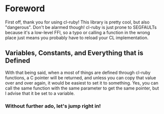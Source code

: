 # Foreword

First off, thank you for using cl-ruby! This library is pretty cool, but also "dangerous". Don't be alarmed though! cl-ruby is just prone to SEGFAULTs because it's a low-level FFI, so a typo or calling a function in the wrong place just means you probably have to reload your CL implementation.

## Variables, Constants, and Everything that is Defined

With that being said, when a most of things are defined through cl-ruby functions, a C pointer will be returned, and unless you can copy that value over and over again, it would be easiest to set it to something. Yes, you can call the same function with the same parameter to get the same pointer, but I advise that it be set to a variable.

### Without further ado, let's jump right in!